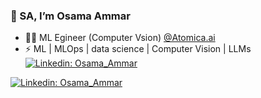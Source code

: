 ### 👋 SA, I’m Osama Ammar
- 👨‍💻 ML Egineer (Computer Vsion) [@Atomica.ai](https://atomica.ai/)
- ⚡ ML | MLOps | data science | Computer Vision | LLMs 
[![Linkedin: Osama_Ammar](https://img.shields.io/badge/-OsamaAmmar-blue?style=for-the-badge&logo=Linkedin&logoColor=white&link=https://www.linkedin.com/in/osama-ammar-msc-140284111/)](https://www.linkedin.com/in/osama-ammar-msc-140284111/)

[![Linkedin: Osama_Ammar](https://img.shields.io/badge/-Research-green?style=for-the-badge&logo=google&logoColor=white&link=https://www.researchgate.net/profile/Osama-Hanafy-2/stats)](https://www.researchgate.net/profile/Osama-Hanafy-2/stats)

